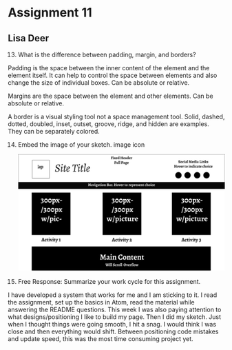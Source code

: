 # Assignment 11
## Lisa Deer

13. What is the difference between padding, margin, and borders?


Padding is the space between the inner content of the element and the element itself. It can help to control the space between elements and also change the size of individual boxes. Can be absolute or relative.


Margins are the space between the element and other elements. Can be absolute or relative.


A border is a visual styling tool not a space management tool. Solid, dashed, dotted, doubled, inset, outset, groove, ridge, and hidden are examples. They can be separately colored.


14. Embed the image of your sketch. image icon

    ![My Layout](https://github.com/LDeer03/web-dev-hw/blob/master/assignment_11/images/Deer_Site%20Layout.png)

15. Free Response: Summarize your work cycle for this assignment.

I have developed a system that works for me and I am sticking to it. I read the assignment, set up the basics in Atom, read the material while answering the README questions. This week I was also paying attention to what designs/positioning I like to build my page. Then I did my sketch. Just when I thought things were going smooth, I hit a snag. I would think I was close and then everything would shift. Between positioning code mistakes and update speed, this was the most time consuming project yet.
